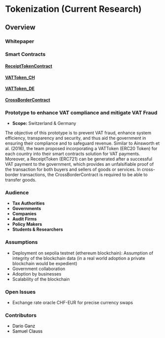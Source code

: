 # Tokenization (Current Research)

## Overview
### Whitepaper
### Smart Contracts
#### [ReceiptTokenContract](VAT%20fraud/ReceiptTokenContract.sol)
#### [VATToken_CH](VAT%20fraud/VATToken_CH.sol)
#### [VATToken_DE](VAT%20fraud/VATToken_DE.sol)
#### [CrossBorderContract](VAT%20fraud/CrossBorderContract.sol)

### Prototype to enhance VAT compliance and mitigate VAT Fraud
- **Scope:** Switzerland & Germany

The objective of this prototype is to prevent VAT fraud, enhance system efficiency, transparency and security, and thus aid the government in ensuring their compliance and to safeguard revenue. Similar to Ainsworth et al. (2016), the team proposed incorporating a VATToken (ERC20 Token) for each country into their smart contracts solution for VAT payments. Moreover, a ReceiptToken (ERC721) can be generated after a successful VAT payment to the government, which provides an unfalsifiable proof of the transaction for both buyers and sellers of goods or services. In cross-border transactions, the CrossBorderContract is required to be able to transfer goods.

### Audience
- **Tax Authorities**
- **Governments**
- **Companies**
- **Audit Firms**
- **Policy Makers**
- **Students & Researchers**

### Assumptions
- Deployment on sepolia testnet (ethereum blockchain): Assumption of integrity of the blockchain data (in a real world adoption a private blockchain would be expedient)
- Government collaboration
- Adoption by businesses
- Scalability of the blockchain

### Open Issues
- Exchange rate oracle CHF-EUR for precise currency swaps

### Contributors
- <a href="https://github.com/darioganz" style="text-decoration: none; color: black;">Dario Ganz</a>
- <a href="https://github.com/SamuelClauss" style="text-decoration: none; color: black;">Samuel Clauss</a>
